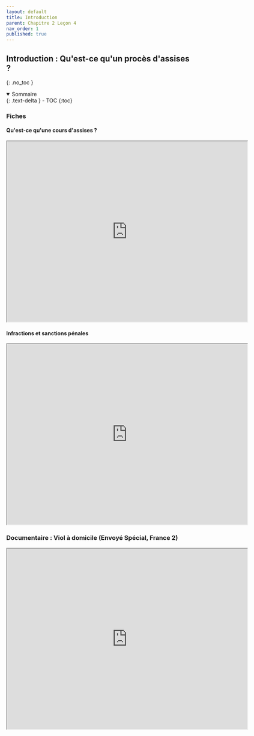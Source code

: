 ```yaml
---
layout: default
title: Introduction
parent: Chapitre 2 Leçon 4
nav_order: 1
published: true
---
```

## Introduction : Qu'est-ce qu'un procès d'assises ?
{: .no_toc }

<details open markdown="block">
  <summary>
    Sommaire
  </summary>
  {: .text-delta }
- TOC
{:toc}
</details>

### Fiches

#### Qu'est-ce qu'une cours d'assises ?

<iframe src="https://drive.google.com/file/d/15mq5l-A8QXnD0zu2P3Hy-hRMqQASojAC/preview" width="640" height="480" allow="autoplay"></iframe>

#### Infractions et sanctions pénales

<iframe src="https://drive.google.com/file/d/15h4H_ngkOOaQl1wL4Aq8sMo4mn4ve988/preview" width="640" height="480" allow="autoplay"></iframe>

### Documentaire : Viol à domicile (Envoyé Spécial, France 2)

<iframe src="https://drive.google.com/file/d/17Qyxd3H_1gJsf-ddg8a4FJow9-Wr-gF8/preview" width="640" height="480" allow="autoplay"></iframe>




